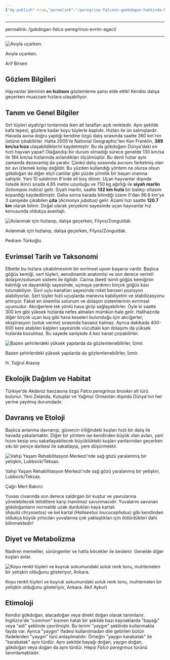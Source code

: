 ```yaml
---
{"dg-publish":true,"permalink":"/peregrine-falcons-goekdogan-hakkinda-hersey/peregrine-falcons-psikoloji-ve-oezellikleri/goekdogan-falco-peregrinus-evrim-agaci/"}
---
```



---
permalink: /gokdogan-falco-peregrinus-evrim-agaci/

---





![Avıyla uçarken.](https://cdn.evrimagaci.org/l5v392blo1xd78QiZNlZO8HIu5w=/825x0/filters:format(webp)/storage.evrimagaci.org%2Fold%2Fcontent_media%2F9cbeb2588e1f3afa39d3b5a8dce339f6.jpg)

Avıyla uçarken.

Arif Birsen

## Gözlem Bilgileri

Hayvanlar âleminin **en hızlısını** gözlemleme şansı elde ettik! Kendisi dalışa geçerken muazzam hızlara ulaşabiliyor.

## Tanım ve Genel Bilgiler

Sırt tüyleri siyah/gri tonlarında iken alt tarafları açık renktedir. Aynı şekilde kafa tepesi, gözlere kadar koyu tüylerle kaplıdır. Hızları ile ün salmışlardır. Havada avına doğru yaptığı kendine özgü dalış sırasında saatte 360 km'nin üstüne çıkabilirler. Hatta 2005'te National Geographic'ten Ken Franklin, **389 km/sa hıza** ulaşabildiklerini kaydetmiştir. Bu da gökdoğanı Dünya'daki en hızlı hayvan yapar! Olağandışı bir durum olmadığı sürece genelde 130 km/sa ile 184 km/sa hızlarında avlandıkları ölçülmüştür. Bu denli hızlar aynı zamanda dezavantaj da yaratır. Çünkü dalış sırasında avcısını farketmiş olan bir avı izlemek kolay değildir. Bu yüzden kullandığı yöntem ne olursa olsun gökdoğan da diğer etçil canlılar gibi yüzde yirmilik bir başarı oranına sahiptir. Yani 10 saldırının 8'inde eli boş döner. Uçan hayvanlar dışında listede ikinci sırada 4.65 metre uzunluğu ve 750 kg ağırlığı ile **siyah marlin** _(Istiompax indica)_ gelir. Siyah marlin, saatte **132 km hızla** bir balıkçı oltasını kopardığı kaydedilmiştir. Daha sonra karada bilindiği üzere 0'dan 96.6 km'ye 3 saniyede çıkabilen **çita** (_Acinonyx jubatus)_ gelir. Azami hızı saatte **120.7 km** olarak bilinir. Doğal olarak yerçekimi sayesinde uçan hayvanlar hız konusunda oldukça avantajlı.

![Avlanmak için hızlanıp, dalışa geçerken, Filyos/Zonguldak.](https://cdn.evrimagaci.org/HojceBau7Run9_Qt_SLu978QV98=/825x0/filters:format(webp)/storage.evrimagaci.org%2Fold%2Fcontent_media%2Fb81241eb3d95599312be870856eb3de0.jpg)

Avlanmak için hızlanıp, dalışa geçerken, Filyos/Zonguldak.

Pedram Türkoğlu

## Evrimsel Tarih ve Taksonomi

Elbette bu hızlara çıkabilmesinin bir evrimsel uyum başarısı vardır. Başlıca göğüs kemiği, sert tüyleri, aerodinamik anatomisi ve son derece verimli dolaşım/solunum sistemi ile ilgilidir. Carina (keel) isimli göğüs kemiğinin kalınlığı ve dayanıklığı sayesinde, uçmaya yardımcı birçok göğüs kası tutunabiliyor. Sivri uçlu kanatları sayesinde roket benzeri pozisyon alabiliyorlar. Sert tüyler hızlı uçuşlarda manevra kabiliyetini ve stabilizasyonu artırıyor. Fakat en önemlisi solunum ve dolaşım sistemlerinin evrimsel uyumudur. Akciğerlere tek yönlü hava girişi sağlayabilirler. Öyle ki saatte 300 km gibi yüksek hızlarda nefes almaları mümkün hale gelir. Halihazırda diğer birçok uçan kuş gibi hava keseleri bulunduğu için akciğerler, ekspirasyon (soluk verme) sırasında havasız kalmaz. Ayrıca dakikada 400-600 kere atabilen kalpleri sayesinde vücuttaki kan dolaşımı da yüksek hızlarda bozulmaz. Bu sayede saniyede 4 kez kanat çırpabilirler.

![Bazen şehirlerdeki yüksek yapılarda da gözlemlenebilirler, İzmir.](https://cdn.evrimagaci.org/8copqRJm-WTiU5qFGDcbLKyfkiI=/825x0/filters:format(webp)/storage.evrimagaci.org%2Fold%2Fcontent_media%2F27995efd6538a5f1eca4c0da395d5b91.jpg)

Bazen şehirlerdeki yüksek yapılarda da gözlemlenebilirler, İzmir.

H. Tuğrul Atasoy

## Ekolojik Dağılım ve Habitat

Türkiye'de Akdeniz havzasına özgü _Falco peregrinus brookei_ alt türü bulunur. Yeni Zelanda, Kutuplar ve Yağmur Ormanları dışında Dünya'nın her yerine yayılmış durumdadır.

## Davranış ve Etoloji

Başlıca avlanma davranışı, güvercin iriliğindeki kuşları hızlı bir dalış ile havada yakalamaktır. Diğer bir yöntem ise kendinden büyük olan avları, yani hızını kesip onu sakatlayabilecek büyüklükteki kuşları yanlarından geçerken sıkı bir pençe darbesi ile sakatlayıp, yere düşürmektir. 

![Vahşi Yaşam Rehabilitasyon Merkezi'nde sağ gözü yaralanmış bir yetişkin, Lubbock/Teksas.](https://cdn.evrimagaci.org/5C2Tmva9oiympSFxTjjfLaYaThM=/825x0/filters:format(webp)/storage.evrimagaci.org%2Fold%2Fcontent_media%2F056fb89fb463ee9e61966d3f62c31dd5.jpg)

Vahşi Yaşam Rehabilitasyon Merkezi'nde sağ gözü yaralanmış bir yetişkin, Lubbock/Teksas.

Çağrı Mert Bakırcı

Yuvası civarında son derece saldırgan bir kuştur ve yavrularına yönelebilecek tehditlere karşı inanılmaz savunmacıdır. Yuvalarını savunan gökdoğanların normalde uzak durdukları kaya kartalı (_Aquila chrysaetos)_ ve kel kartal _(Haliaeetus leucocephalus)_ gibi kendinden oldukça büyük yırtıcıları yuvalarına çok yaklaştıkları için öldürdükleri dahi bilinmektedir!

## Diyet ve Metabolizma

Nadiren memeliler, sürüngenler ve hatta böcekler ile beslenir. Genelde diğer kuşları avlar.

![Koyu renkli tüyleri ve kuyruk sokumundaki soluk renk tonu, muhtemelen bir yetişkin olduğunu gösteriyor, Ankara.](https://cdn.evrimagaci.org/ofK9zaJZ35zTIvJKD1qX0KTcynE=/825x0/filters:format(webp)/storage.evrimagaci.org%2Fold%2Fcontent_media%2F2313fa8488476b439ccb06f3596011cd.jpg)

Koyu renkli tüyleri ve kuyruk sokumundaki soluk renk tonu, muhtemelen bir yetişkin olduğunu gösteriyor, Ankara. Akif Aykurt

## Etimoloji

Kendisi gökdoğan, alacadoğan veya direkt doğan olarak tanımlanır. İngilizce'de "common" kısmen hatalı bir şekilde bazı kaynaklarda "bayağı" veya "adi" şeklinde çevrilmiştir. Bu terimi "yaygın" şeklinde kullanmakta fayda var. Ayrıca "yaygın" ifadesi kullanılmadan dile getirilen bütün ifadelerden "yaygın" türü anlaşılmalıdır. Örneğin "yaygın karabatak" ile "karabatak" aynı türdür. Aynı şekilde bayağı doğan, yaygın doğan, gökdoğan veya doğan da aynı türdür. Hepsi _Falco peregrinus_ türünü tanımlamaktadır.

